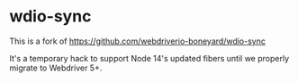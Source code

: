 wdio-sync
=========

This is a fork of https://github.com/webdriverio-boneyard/wdio-sync

It's a temporary hack to support Node 14's updated fibers until we properly migrate to Webdriver 5+.
